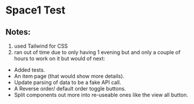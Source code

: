 # Space1 Test

## Notes:

1. used Tailwind for CSS
2. ran out of time due to only having 1 evening but and only a couple of hours to work on it but would of next:
* Added tests.
* An item page (that would show more details).
* Update parsing of data to be a fake API call. 
* A Reverse order/ default order toggle buttons. 
* Split components out more into re-useable ones like the view all button. 
